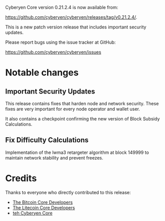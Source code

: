 Cyberyen Core version 0.21.2.4 is now available from:

 <https://github.com/cyberyen/cyberyen/releases/tag/v0.21.2.4/>.

This is a new patch version release that includes important security updates.

Please report bugs using the issue tracker at GitHub:

  <https://github.com/cyberyen/cyberyen/issues>

Notable changes
===============

Important Security Updates
--------------------------

This release contains fixes that harden node and network security. These fixes are very important for every node operator and wallet user.

It also contains a checkpoint confirming the new version of Block Subsidy Calculations.

Fix Difficulty Calculations
---------------

Implementation of the lwma3 retargeter algorithm at block 149999 to maintain network stability and prevent freezes.


Credits
=======

Thanks to everyone who directly contributed to this release:

- [The Bitcoin Core Developers](https://github.com/bitcoin/bitcoin/tree/master/doc/release-notes)
- [The Litecoin Core Developers](https://github.com/litecoin-project/litecoin/tree/master/doc/release-notes)
- [teh Cyberyen Core](https://github.com/cyberyen/cyberyen/tree/master/doc/release-notes)
